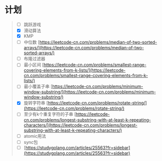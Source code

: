 # 计划

> * [ ] 跳跃游戏
> * [x] 滑动算法
> * [x] KMP
> * [ ] 中位数 [https://leetcode-cn.com/problems/median-of-two-sorted-arrays/](https://leetcode-cn.com/problems/median-of-two-sorted-arrays/)
> * [ ] 布隆过滤器
> * [ ] 最小区间 [https://leetcode-cn.com/problems/smallest-range-covering-elements-from-k-lists/](https://leetcode-cn.com/problems/smallest-range-covering-elements-from-k-lists/)
> * [ ] 最小覆盖子串 [https://leetcode-cn.com/problems/minimum-window-substring/](https://leetcode-cn.com/problems/minimum-window-substring/)
> * [x] 旋转字符串 [https://leetcode-cn.com/problems/rotate-string/](https://leetcode-cn.com/problems/rotate-string/)
> * [ ] 至少有k个重复字符的子串 [https://leetcode-cn.com/problems/longest-substring-with-at-least-k-repeating-characters/](https://leetcode-cn.com/problems/longest-substring-with-at-least-k-repeating-characters/)
> * [ ] atomic用法
> * [ ] sync包
> * [ ] [https://studygolang.com/articles/25563?fr=sidebar](https://studygolang.com/articles/25563?fr=sidebar)

